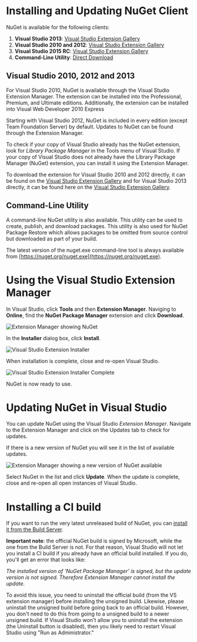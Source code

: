# Installing and Updating NuGet Client
NuGet is available for the following clients:

1. **Visual Studio 2013**: [Visual Studio Extension Gallery](http://visualstudiogallery.msdn.microsoft.com/4ec1526c-4a8c-4a84-b702-b21a8f5293ca)
1. **Visual Studio 2010 and 2012**: [Visual Studio Extension Gallery](http://visualstudiogallery.msdn.microsoft.com/27077b70-9dad-4c64-adcf-c7cf6bc9970c)
1. **Visual Studio 2015 RC**: [Visual Studio Extension Gallery](https://visualstudiogallery.msdn.microsoft.com/5d345edc-2e2d-4a9c-b73b-d53956dc458d)
1. **Command-Line Utility**: [Direct Download](https://nuget.org/nuget.exe)

## Visual Studio 2010, 2012 and 2013
For Visual Studio 2010, NuGet is available through the Visual Studio Extension Manager.  The extension can be installed into the Professional, Premium, and Ultimate editions.  Additionally, the extension can be installed into Visual Web Developer 2010 Express

Starting with Visual Studio 2012, NuGet is included in every edition (except Team Foundation Server) by default.  Updates to NuGet can be found through the Extension Manager.

To check if your copy of Visual Studio already has the NuGet extension, look for *Library Package Manager* in the Tools menu of Visual Studio.  If your copy of Visual Studio does not already have the Library Package Manager (NuGet) extension, you can install it using the Extension Manager.

To download the extension for Visual Studio 2010 and 2012 directly, it can be found on the [Visual Studio Extension Gallery](http://visualstudiogallery.msdn.microsoft.com/27077b70-9dad-4c64-adcf-c7cf6bc9970c)
and for Visual Studio 2013 directly, it can be found here on the [Visual Studio Extension Gallery](http://visualstudiogallery.msdn.microsoft.com/4ec1526c-4a8c-4a84-b702-b21a8f5293ca).

## Command-Line Utility
A command-line NuGet utility is also available.  This utility can be used to create, publish, and download packages.  This utility is also used for NuGet Package Restore which allows packages to be omitted from source control but downloaded as part of your build.

The latest version of the nuget.exe command-line tool is always available from [https://nuget.org/nuget.exe](https://nuget.org/nuget.exe).

# Using the Visual Studio Extension Manager

In Visual Studio, click **Tools** and then **Extension Manager**.  Naviging to **Online**, find the **NuGet Package Manager** extension and click **Download**.

![Extension Manager showing NuGet](/images/consume/extension-manager-with-nuget.png)

In the **Installer** dialog box, click **Install**.

![Visual Studio Extension Installer](/images/consume/visual-studio-extension-installer.png)

When installation is complete, close and re-open Visual Studio.

![Visual Studio Extension Installer Complete](/images/consume/visual-studio-extension-installer-complete.png)

NuGet is now ready to use.

# Updating NuGet in Visual Studio
You can update NuGet using the Visual Studio *Extension Manager*.  Navigate to the Extension Manager and click on the Updates tab to check for updates.

If there is a new version of NuGet you will see it in the list of available updates.

![Extension Manager showing a new version of NuGet available](/images/consume/visual-studio-extension-update-check.png)

Select NuGet in the list and click **Update**.  When the update is complete, close and re-open all open instances of Visual Studio.

# Installing a CI build

If you want to run the very latest unreleased build of NuGet, you can
[install it from the Build Server](http://build.nuget.org/NuGet.Tools.vsix).

**Important note**: the official NuGet build is signed by Microsoft, while the one from the Build Server is not. For that reason, Visual Studio will not let you
install a CI build if you already have an official build installed. If you do, you'll get an error that looks like:

*The installed version of 'NuGet Package Manager' is signed, but the update version is not signed. Therefore Extension Manager cannot install the update.*

To avoid this issue, you need to uninstall the official build (from the VS extension manager) before installing the unsigned build. Likewise, please uninstall the unsigned build
before going back to an official build. However, you don't need to do this from going to a unsigned build to a newer unsigned build. If Visual Studio won't allow you to uninstall the extension (the Uninstall button is disabled), then you likely need to restart Visual Studio using "Run as Administrator."
